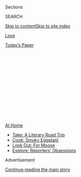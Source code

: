 <div id="app">

<div>

<div>

<div>

<div class="NYTAppHideMasthead css-1q2w90k e1suatyy0">

<div class="section css-ui9rw0 e1suatyy2">

<div class="css-eph4ug er09x8g0">

<div class="css-6n7j50">

</div>

<span class="css-1dv1kvn">Sections</span>

<div class="css-10488qs">

<span class="css-1dv1kvn">SEARCH</span>

</div>

[Skip to content](#site-content)[Skip to site
index](#site-index)

</div>

<div id="masthead-section-label" class="css-1wr3we4 eaxe0e00">

[Love](https://www.nytimes3xbfgragh.onion/section/fashion/weddings)

</div>

<div class="css-10698na e1huz5gh0">

</div>

</div>

<div id="masthead-bar-one" class="section hasLinks css-15hmgas e1csuq9d3">

<div class="css-uqyvli e1csuq9d0">

</div>

<div class="css-1uqjmks e1csuq9d1">

</div>

<div class="css-9e9ivx">

[](https://myaccount.nytimes3xbfgragh.onion/auth/login?response_type=cookie&client_id=vi)

</div>

<div class="css-1bvtpon e1csuq9d2">

[Today’s
Paper](https://www.nytimes3xbfgragh.onion/section/todayspaper)

</div>

</div>

</div>

</div>

<div data-aria-hidden="false">

<div id="site-content" data-role="main">

<div>

<div class="css-1aor85t" style="opacity:0.000000001;z-index:-1;visibility:hidden">

<div class="css-1hqnpie">

<div class="css-epjblv">

<span class="css-17xtcya">[Love](/section/fashion/weddings)</span><span class="css-x15j1o">|</span><span class="css-fwqvlz">Livestream
Your Wedding Like a
Pro</span>

</div>

<div class="css-k008qs">

<div class="css-1iwv8en">

<span class="css-18z7m18"></span>

<div>

</div>

</div>

<span class="css-1n6z4y">https://nyti.ms/3f81QJy</span>

<div class="css-1705lsu">

<div class="css-4xjgmj">

<div class="css-4skfbu" data-role="toolbar" data-aria-label="Social Media Share buttons, Save button, and Comments Panel with current comment count" data-testid="share-tools">

  - 
  - 
  - 
  - 
    
    <div class="css-6n7j50">
    
    </div>

  - 

</div>

</div>

</div>

</div>

</div>

</div>

<div id="NYT_TOP_BANNER_REGION" class="css-13pd83m">

<div>

<div id="maps-athome-menu" class="section interactive-content interactive-size-medium css-1edisqu">

<div class="css-17ih8de interactive-body">

<div class="at-home-nav__innerContainer">

<div class="at-home-nav__title">

[At
Home](https://www.nytimes3xbfgragh.onion/spotlight/at-home?action=click&pgtype=Article&state=default&region=TOP_BANNER&context=at_home_menu)

</div>

  - [Take: A Literary Road
    Trip](https://www.nytimes3xbfgragh.onion/2020/07/28/books/time-for-a-literary-road-trip.html?action=click&pgtype=Article&state=default&region=TOP_BANNER&context=at_home_menu)
  - [Cook: Smoky
    Eggplant](https://www.nytimes3xbfgragh.onion/2020/07/29/magazine/bored-with-your-home-cooking-some-smoky-eggplant-will-fix-that.html?action=click&pgtype=Article&state=default&region=TOP_BANNER&context=at_home_menu)
  - [Look Out: For
    Moose](https://www.nytimes3xbfgragh.onion/2020/07/27/travel/moose-michigan-isle-royale.html?action=click&pgtype=Article&state=default&region=TOP_BANNER&context=at_home_menu)
  - [Explore: Reporters’
    Obsessions](https://www.nytimes3xbfgragh.onion/interactive/2020/at-home/even-more-reporters-editors-diaries-lists-recommendations.html?action=click&pgtype=Article&state=default&region=TOP_BANNER&context=at_home_menu)

</div>

</div>

</div>

</div>

</div>

<div id="top-wrapper" class="css-1sy8kpn">

<div id="top-slug" class="css-l9onyx">

Advertisement

</div>

[Continue reading the main
story](#after-top)

<div class="ad top-wrapper" style="text-align:center;height:100%;display:block;min-height:250px">

<div id="top" class="place-ad" data-position="top" data-size-key="top">

</div>

</div>

<div id="after-top">

</div>

</div>

<div>

<div id="sponsor-wrapper" class="css-1hyfx7x">

<div id="sponsor-slug" class="css-19vbshk">

Supported by

</div>

[Continue reading the main
story](#after-sponsor)

<div id="sponsor" class="ad sponsor-wrapper" style="text-align:center;height:100%;display:block">

</div>

<div id="after-sponsor">

</div>

</div>

<div class="css-186x18t">

Field Notes

</div>

<div class="css-1vkm6nb ehdk2mb0">

# Livestream Your Wedding Like a Pro

</div>

These gadgets will help you improve the production quality and create
memorable experiences for you and your digital
guests.

<div class="css-79elbk" data-testid="photoviewer-wrapper">

<div class="css-z3e15g" data-testid="photoviewer-wrapper-hidden">

</div>

<div class="css-1a48zt4 ehw59r15" data-testid="photoviewer-children">

![](https://static01.graylady3jvrrxbe.onion/images/2020/08/02/fashion/00LIVE-STREAM-WED-COMBO/00LIVE-STREAM-WED-COMBO-articleLarge.jpg?quality=75&auto=webp&disable=upscale)

</div>

</div>

<div class="css-18e8msd">

<div class="css-vp77d3 epjyd6m0">

<div class="css-1baulvz">

By <span class="css-1baulvz last-byline" itemprop="name">Daniel
Bortz</span>

</div>

</div>

  - 
    
    <div class="css-ld3wwf e16638kd2">
    
    July 28,
    2020
    
    </div>

  - 
    
    <div class="css-4xjgmj">
    
    <div class="css-d8bdto" data-role="toolbar" data-aria-label="Social Media Share buttons, Save button, and Comments Panel with current comment count" data-testid="share-tools">
    
      - 
      - 
      - 
      - 
        
        <div class="css-6n7j50">
        
        </div>
    
      - 
    
    </div>
    
    </div>

</div>

</div>

<div class="section meteredContent css-1r7ky0e" name="articleBody" itemprop="articleBody">

<div class="css-1fanzo5 StoryBodyCompanionColumn">

<div class="css-53u6y8">

A smartphone with a strong internet connection is the only tool you
really need to livestream a wedding to your friends and family. But if
you want to heighten your production quality, and pull off a memorable
livestream for your digital guests, you’ll need some extra gadgets.

To help livestream their May 16 wedding in Cincinnati, Jennifer Noble,
32, and David Gregory, 34, hired [ChiliDog
Pictures](https://www.chilidogpictures.com/). The Cincinnati-based video
production company used several cameras, a microphone and a soundboard
to record the couple’s vows and first dance. Ms. Noble and Mr. Gregory,
both actors who live in Astoria, Queens, said the event, which was
filmed at a catering hall owned by the bride’s family had exceeded their
expectations.

“When you think of a Zoom wedding, you just think of a couple standing
in front of a computer, but ours was a big production,” Mr. Gregory
said. “And because we’re actors, we got some gentle ribbing from our
friends saying, ‘Of course your wedding would look like a TV special.’”

Livestreaming weddings gained popularity in March when the coronavirus
pandemic forced millions of Americans to stay inside their homes. And
although some states are now loosening their shelter-in-place
restrictions, many couples are still broadcasting their ceremonies
online.

</div>

</div>

<div class="css-1fanzo5 StoryBodyCompanionColumn">

<div class="css-53u6y8">

If you’re planning to share your wedding via livestream, here a few
tools to help make it look like it was shot by a professional.

*\[*[*Sign up for Love Letter and always get the latest in Modern Love,
weddings, and relationships in the news by
email.*](https://www.nytimes3xbfgragh.onion/newsletters/love-letter?module=inline)*\]*

<div class="css-79elbk" data-testid="photoviewer-wrapper">

<div class="css-z3e15g" data-testid="photoviewer-wrapper-hidden">

</div>

<div class="css-1a48zt4 ehw59r15" data-testid="photoviewer-children">

<div class="css-zgakxe erfvjey0">

<span class="css-1ly73wi e1tej78p0">Image</span>

<div class="css-zjzyr8">

<div data-testid="lazyimage-container" style="height:386.6666666666667px">

</div>

</div>

</div>

<span class="css-cnj6d5 e1z0qqy90" itemprop="copyrightHolder"><span class="css-1ly73wi e1tej78p0">Credit...</span><span>Courtesy
of canon.com</span></span>

</div>

</div>

**[Canon XF305
Camcorders](https://www.lensrentals.com/rent/canon-xf305)**

If you want to capture multiple angles, you’ll need to have several
cameras. Glenn Hartong, the owner of [ChiliDog
Pictures](https://www.chilidogpictures.com/), recommends getting
camcorders, like this Canon model, that have long zoom lenses and the
capability to livestream footage using an encoder. “A good close-up of
the bride is key,” Mr. Hartong said. “The bride is the star of the
show.”

The caveat: The [XF305 costs
$5,000](https://www.usa.canon.com/internet/portal/us/home/products/details/camcorders/professional/xf305).
So you’re better off renting them from a professional camera gear rental
company.

$231 for a seven-day rental;
lensrentals.com

</div>

</div>

<div class="css-1fanzo5 StoryBodyCompanionColumn">

<div class="css-53u6y8">

-----

</div>

</div>

<div class="css-79elbk" data-testid="photoviewer-wrapper">

<div class="css-z3e15g" data-testid="photoviewer-wrapper-hidden">

</div>

<div class="css-1a48zt4 ehw59r15" data-testid="photoviewer-children">

![](https://static01.graylady3jvrrxbe.onion/images/2020/07/28/fashion/weddings/oakImage-1595950031897/oakImage-1595950031897-articleLarge.png?quality=75&auto=webp&disable=upscale)

</div>

</div>

<div class="css-1fanzo5 StoryBodyCompanionColumn">

<div class="css-53u6y8">

**[Blackmagic Design ATEM Mini Pro
Switcher](https://www.blackmagicdesign.com/products/atemmini/techspecs/W-APS-14)**

This product synchronizes with up to four cameras, allowing footage to
be cut together live. With a built-in livestream encoder, the machine
can stream directly to Facebook, YouTube, or another streaming platform,
so there’s no need for a computer. You can also use it to add graphics,
dynamic transitions and other effects. “It’s the only device I know of
that combines all this functionality in one,” said Paul Selker, the
president of [Spark Street Digital](https://sparkstreetdigital.com/), a
live webcast production company with offices in Washington, New York,
and San Francisco.

Note: You’ll need someone to operate the switcher during your wedding.

$595; blackmagicdesign.com (also [available for rent from authorized
resellers](https://www.blackmagicdesign.com/products/atemmini/howtobuy/))

-----

</div>

</div>

<div class="css-79elbk" data-testid="photoviewer-wrapper">

<div class="css-z3e15g" data-testid="photoviewer-wrapper-hidden">

</div>

<div class="css-1a48zt4 ehw59r15" data-testid="photoviewer-children">

<div class="css-1xdhyk6 erfvjey0">

<span class="css-1ly73wi e1tej78p0">Image</span>

<div class="css-zjzyr8">

<div data-testid="lazyimage-container" style="height:855.1777777777779px">

</div>

</div>

</div>

<span class="css-cnj6d5 e1z0qqy90" itemprop="copyrightHolder"><span class="css-1ly73wi e1tej78p0">Credit...</span><span>Courtesy
of Amazon</span></span>

</div>

</div>

<div class="css-1fanzo5 StoryBodyCompanionColumn">

<div class="css-53u6y8">

**[Manfrotto Compact Light 51-Inch
Tripod](https://www.amazon.com/dp/B07JN5Q1D3/ref=twister_B07PW2QDF8)**

Determined to stick to your smartphone’s camera? To film steady footage,
Mr. Selker suggests mounting your phone to this reasonably priced,
compact tripod. Just make sure the camera is positioned at eye level, so
that guests can have a clear view of your faces.

$67;
amazon.com

</div>

</div>

<div class="css-1fanzo5 StoryBodyCompanionColumn">

<div class="css-53u6y8">

-----

<div class="css-79elbk" data-testid="photoviewer-wrapper">

<div class="css-z3e15g" data-testid="photoviewer-wrapper-hidden">

</div>

<div class="css-1a48zt4 ehw59r15" data-testid="photoviewer-children">

<div class="css-zgakxe erfvjey0">

<span class="css-1ly73wi e1tej78p0">Image</span>

<div class="css-zjzyr8">

<div data-testid="lazyimage-container" style="height:386.6666666666667px">

</div>

</div>

</div>

<span class="css-cnj6d5 e1z0qqy90" itemprop="copyrightHolder"><span class="css-1ly73wi e1tej78p0">Credit...</span><span>Courtesy
of bhphotovideo.com</span></span>

</div>

</div>

**[Dracast S-Series Plus LED500
Panel](https://www.bhphotovideo.com/c/product/1367520-REG/dracast_drsppl500bn_s_series_led500_plus.html)**

To take production up a notch, Mr. Selker recommends this LED lighting
panel. Because it’s bicolor, you can adjust the color temperature to
match the lighting in your space. “Two would be best, and you will need
stands for them,” he said.

$199;
bhphotovideo.com

-----

</div>

</div>

<div class="css-79elbk" data-testid="photoviewer-wrapper">

<div class="css-z3e15g" data-testid="photoviewer-wrapper-hidden">

</div>

<div class="css-1a48zt4 ehw59r15" data-testid="photoviewer-children">

<div class="css-1xdhyk6 erfvjey0">

<span class="css-1ly73wi e1tej78p0">Image</span>

<div class="css-zjzyr8">

<div data-testid="lazyimage-container" style="height:398.9111111111111px">

</div>

</div>

</div>

<span class="css-cnj6d5 e1z0qqy90" itemprop="copyrightHolder"><span class="css-1ly73wi e1tej78p0">Credit...</span><span>Courtesy
of Amazon</span></span>

</div>

</div>

<div class="css-1fanzo5 StoryBodyCompanionColumn">

<div class="css-53u6y8">

**[Zaffiro Clip-on Lavalier Lapel
Microphone](https://www.amazon.com/Microphone-ZAFFIRO-Omnidirectional-Recording-Podcasting/dp/B081R45D2X/ref=sr_1_6?dchild=1&keywords=usb+lavalier&qid=1592858828&s=electronics&sr=1-6)**

You’ll need a microphone to achieve excellent sound quality. A lavalier
microphone, or a mic that attaches to a lapel, works well for weddings,
Mr. Selker said, “because the couple generally stands close enough
together that even a single lavalier, worn by one person, can capture
sound from both.” This one connects directly to your computer, so
depending on where your computer will be, you may need a USB extension
cable, he said.

Pro tip: “It’s best to clip the mic on the taller person, because then
the shorter person will be closer to the mic even though they’re not
wearing it,” Mr. Selker said.

$35;
amazon.com

-----

</div>

</div>

<div class="css-79elbk" data-testid="photoviewer-wrapper">

<div class="css-z3e15g" data-testid="photoviewer-wrapper-hidden">

</div>

<div class="css-1a48zt4 ehw59r15" data-testid="photoviewer-children">

<div class="css-1xdhyk6 erfvjey0">

<span class="css-1ly73wi e1tej78p0">Image</span>

<div class="css-zjzyr8">

<div data-testid="lazyimage-container" style="height:353.1555555555555px">

</div>

</div>

</div>

<span class="css-cnj6d5 e1z0qqy90" itemprop="copyrightHolder"><span class="css-1ly73wi e1tej78p0">Credit...</span><span>Courtesy
of Amazon</span></span>

</div>

</div>

<div class="css-1fanzo5 StoryBodyCompanionColumn">

<div class="css-53u6y8">

**[Limo Studio Green Screen
Kit](https://www.amazon.com/Photography-Backdrop-Support-Backdrops-AGG2983/dp/B08286P37D/ref=sr_1_6?dchild=1&keywords=green+screen+kit&qid=1593181526&sr=8-6)**

When Mig Pascual, 44, and Jessica Lopez, 41, livestreamed their wedding
from their apartment in Jackson Heights, Queens, on May 23 the couple
purchased a green screen to create the illusion of different settings
for their nuptials exchange (the New York City skyline), first dance (a
dark room with a spotlight on them), and cake cutting (a banquet hall).
“It made it feel real, as if our guests were at our wedding,” said Mr.
Pascual, a digital marketing professional.

You can create your own effects by using this green screen, which comes
with lightweight support system for easy hanging.

$48;
amazon.com

</div>

</div>

<div class="css-1fanzo5 StoryBodyCompanionColumn">

<div class="css-53u6y8">

-----

</div>

</div>

<div class="css-79elbk" data-testid="photoviewer-wrapper">

<div class="css-z3e15g" data-testid="photoviewer-wrapper-hidden">

</div>

<div class="css-1a48zt4 ehw59r15" data-testid="photoviewer-children">

<div class="css-1xdhyk6 erfvjey0">

<span class="css-1ly73wi e1tej78p0">Image</span>

<div class="css-zjzyr8">

<div data-testid="lazyimage-container" style="height:277.1111111111111px">

</div>

</div>

</div>

<span class="css-cnj6d5 e1z0qqy90" itemprop="copyrightHolder"><span class="css-1ly73wi e1tej78p0">Credit...</span><span>Courtesy
of Amazon</span></span>

</div>

</div>

<div class="css-1fanzo5 StoryBodyCompanionColumn">

<div class="css-53u6y8">

**[LG Electronics 24-inch HD Smart
TV](https://www.amazon.com/LG-Electronics-24LM530S-PU-24-Inch-webOS/dp/B086XL48ZF/ref=sr_1_2?dchild=1&keywords=24-inch+smart+tv&qid=1593109780&s=tv&sr=1-2)**

Mr. Hartong set up a smart TV at the wedding of Ms. Noble and Mr.
Gregory so that the couple could see their family’s reactions during
their more intimate moments, like the exchanging of rings. “That was the
most special part for me, just being able to turn and see my siblings
and my parents on the Zoom,” said Mr. Gregory, whose family lives in
Alaska and attended the ceremony remotely.

This affordable and lightweight LG TV monitor is easy to transport, and
it measures more than double most standard laptop screens, allowing for
a more immersive experience.

$130;
amazon.com

-----

</div>

</div>

<div class="css-79elbk" data-testid="photoviewer-wrapper">

<div class="css-z3e15g" data-testid="photoviewer-wrapper-hidden">

</div>

<div class="css-1a48zt4 ehw59r15" data-testid="photoviewer-children">

<div class="css-1xdhyk6 erfvjey0">

<span class="css-1ly73wi e1tej78p0">Image</span>

<div class="css-zjzyr8">

<div data-testid="lazyimage-container" style="height:386.6666666666667px">

</div>

</div>

</div>

<span class="css-cnj6d5 e1z0qqy90" itemprop="copyrightHolder"><span class="css-1ly73wi e1tej78p0">Credit...</span><span>Courtesy
of Skyroam</span></span>

</div>

</div>

<div class="css-1fanzo5 StoryBodyCompanionColumn">

<div class="css-53u6y8">

**[Skyroam Solis Wi-Fi
Hotspot](https://www.skyroam.com/skyroam-hotspot-rental)**

If you’re filming in a location that doesn’t have a strong Wi-Fi
connection, don’t rely on your cellphone provider’s internet network.
This battery-powered gadget provides a strong Wi-Fi connection on up to
10 devices — and it’s available to rent for under $10.

$9 per day rental; skyroam.com

*Continue following our fashion and lifestyle coverage on Facebook
(*[*Styles*](https://www.facebookcorewwwi.onion/nytimesstyles) *and*
[*Modern Love*](https://www.facebookcorewwwi.onion/modernlove)*),
Twitter (*[*Styles*](https://twitter.com/nytstyles)*,*
[*Fashion*](https://twitter.com/nytfashion) *and*
[*Weddings*](https://twitter.com/nytimesvows)*) and*
[*Instagram*](https://instagram.com/nytimesfashion)*.*

</div>

</div>

<div>

</div>

</div>

<div>

</div>

<div>

</div>

<div>

</div>

<div>

<div id="bottom-wrapper" class="css-1ede5it">

<div id="bottom-slug" class="css-l9onyx">

Advertisement

</div>

[Continue reading the main
story](#after-bottom)

<div id="bottom" class="ad bottom-wrapper" style="text-align:center;height:100%;display:block;min-height:90px">

</div>

<div id="after-bottom">

</div>

</div>

</div>

</div>

</div>

## Site Index

<div>

</div>

## Site Information Navigation

  - [© <span>2020</span> <span>The New York Times
    Company</span>](https://help.nytimes3xbfgragh.onion/hc/en-us/articles/115014792127-Copyright-notice)

<!-- end list -->

  - [NYTCo](https://www.nytco.com/)
  - [Contact
    Us](https://help.nytimes3xbfgragh.onion/hc/en-us/articles/115015385887-Contact-Us)
  - [Work with us](https://www.nytco.com/careers/)
  - [Advertise](https://nytmediakit.com/)
  - [T Brand Studio](http://www.tbrandstudio.com/)
  - [Your Ad
    Choices](https://www.nytimes3xbfgragh.onion/privacy/cookie-policy#how-do-i-manage-trackers)
  - [Privacy](https://www.nytimes3xbfgragh.onion/privacy)
  - [Terms of
    Service](https://help.nytimes3xbfgragh.onion/hc/en-us/articles/115014893428-Terms-of-service)
  - [Terms of
    Sale](https://help.nytimes3xbfgragh.onion/hc/en-us/articles/115014893968-Terms-of-sale)
  - [Site
    Map](https://spiderbites.nytimes3xbfgragh.onion)
  - [Help](https://help.nytimes3xbfgragh.onion/hc/en-us)
  - [Subscriptions](https://www.nytimes3xbfgragh.onion/subscription?campaignId=37WXW)

</div>

</div>

</div>

</div>
